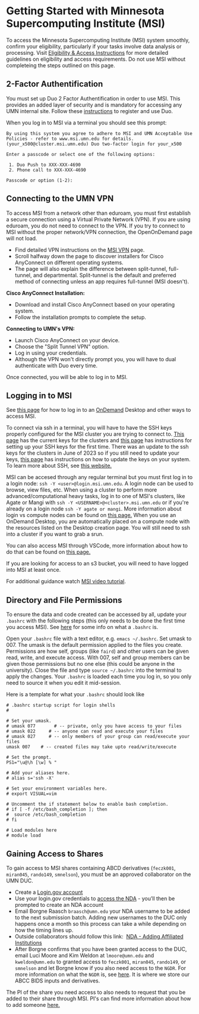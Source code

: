 # Getting Started with Minnesota Supercomputing Institute (MSI)

To access the Minnesota Supercomputing Institute (MSI) system smoothly, confirm your eligibility, particularly if your tasks involve data analysis or processing. Visit  [Eligibility & Access Instructions](https://www.msi.umn.edu/content/eligibility-getting-access) for more detailed guidelines on eligibility and access requirements. Do not use MSI without completeing the steps outlined on this page.

## 2-Factor Authentification

You must set up Duo 2 Factor Authentification in order to use MSI. This provides an added layer of security and is mandatory for accessing any UMN internal site. Follow these [instructions](https://it.umn.edu/services-technologies/self-help-guides/duo-set-use-duo-security) to register and use Duo.

When you log in to MSI via a terminal you should see this prompt: 

```
By using this system you agree to adhere to MSI and UMN Acceptable Use Policies - refer to www.msi.umn.edu for details.
(your_x500@cluster.msi.umn.edu) Duo two-factor login for your_x500

Enter a passcode or select one of the following options:

 1. Duo Push to XXX-XXX-4690
 2. Phone call to XXX-XXX-4690

Passcode or option (1-2):
```

## Connecting to the UMN VPN

To access MSI from a network other than eduroam, you must first establish a secure connection using a Virtual Private Network (VPN). If you are using eduroam, you do not need to connect to the VPN. If you try to connect to MSI without the proper network/VPN connection, the OpenOnDemand page will not load. 

- Find detailed VPN instructions on the [MSI VPN](https://it.umn.edu/services-technologies/virtual-private-network-vpn) page.
- Scroll halfway down the page to discover installers for Cisco AnyConnect on different operating systems.
- The page will also explain the difference between split-tunnel, full-tunnel, and departmental. Split-tunnel is the default and preferred method of connecting unless an app requires full-tunnel (MSI doesn't).

**Cisco AnyConnect Installation:**

- Download and install Cisco AnyConnect based on your operating system.
- Follow the installation prompts to complete the setup.

**Connecting to UMN's VPN:**

- Launch Cisco AnyConnect on your device.
- Choose the "Split Tunnel VPN" option.
- Log in using your credentials.
- Although the VPN won't directly prompt you, you will have to dual authenticate with Duo every time.

Once connected, you will be able to log in to MSI.

## Logging in to MSI

See [this page](hpc.md) for how to log in to an [OnDemand](https://ondemand.msi.umn.edu/pun/sys/dashboard/batch_connect/sessions) Desktop and other ways to access MSI.

To connect via ssh in a terminal, you will have to have the SSH keys properly configured for the MSI cluster you are trying to connect to. [This page](https://www.msi.umn.edu/content/ssh-keys) has the current keys for the clusters and [this page](https://www.msi.umn.edu/support/faq/how-do-i-setup-ssh-keys) has instructions for setting up your SSH keys for the first time. There was an update to the ssh keys for the clusters in June of 2023 so if you still need to update your keys, [this page](https://www.msi.umn.edu/content/ssh-keys-renew-june-2023) has instructions on how to update the keys on your system. To learn more about SSH, see [this website.](https://www.cloudflare.com/learning/access-management/what-is-ssh/)

MSI can be accesed through any regular terminal but you must first log in to a login node: `ssh -Y <user>@login.msi.umn.edu`. A login node can be used to browse, view files, etc. When using a cluster to perform more advanced/computational heavy tasks, log in to one of MSI's clusters, like Agate or Mangi with `ssh -Y <USERNAME>@<cluster>.msi.umn.edu` or if you're already on a login node `ssh -Y agate or mangi`. More information about login vs compute nodes can be found on [this page.](partitions.md) When you use an OnDemand Desktop, you are automatically placed on a compute node with the resources listed on the Desktop creation page. You will still need to ssh into a cluster if you want to grab a srun.

You can also access MSI through VSCode, more information about how to do that can be found on [this page.](vscode.md)

If you are looking for access to an s3 bucket, you will need to have logged into MSI at least once. 

For additional guidance watch [MSI video tutorial](https://www.youtube.com/watch?v=PgD7WSI6CG4).

## Directory and File Permissions

To ensure the data and code created can be accessed by all, update your `.bashrc` with the following steps (this only needs to be done the first time you access MSI). See [here](https://www.digitalocean.com/community/tutorials/bashrc-file-in-linux) for some info on what a `.bashrc` is.

Open your `.bashrc` file with a text editor, e.g. `emacs ~/.bashrc`.
Set umask to 007. The umask is the default permission applied to the files you create. Permissions are how self, groups (like `faird`) and other users can be given read, write, and execute access. With 007, self and group members can be given those permissions but no one else (this could be anyone in the university). 
Close the file and type `source ~/.bashrc` into the terminal to apply the changes.
Your `.bashrc` is loaded each time you log in, so you only need to source it when you edit it mid-session. 

Here is a template for what your `.bashrc` should look like

```
# .bashrc startup script for login shells
#

# Set your umask.
# umask 077       # -- private, only you have access to your files
# umask 022     # -- anyone can read and execute your files
# umask 027     # -- only members of your group can read/execute your files
umask 007    # -- created files may take upto read/write/execute

# Set the prompt.
PS1="\u@\h [\w] % "

# Add your aliases here.
# alias s='ssh -X'

# Set your environment variables here.
# export VISUAL=vim

# Uncomment the if statement below to enable bash completion.
# if [ -f /etc/bash_completion ]; then
#  source /etc/bash_completion
# fi

# Load modules here
# module load
```

## Gaining Access to Shares
To gain access to MSI shares containing ABCD derivatives (`feczk001`, `miran045`, `rando149`, `smnelson`), you must be an approved collaborator on the UMN DUC.

* Create a [Login.gov account](https://www.login.gov/create-an-account/) 
* Use your login.gov credentials to [access the NDA](https://nda.nih.gov/user/login_required.html?originator=%2Fuser%2Fdashboard%2Fdashboard.html) - you’ll then be prompted to create an NDA account
* Email Borgne Raasch `braasch@umn.edu` your NDA username to be added to the next submission batch. Adding new usernames to the DUC only happens once a month so this process can take a while depending on how the timing lines up. 
* Outside collaborators should follow this link: ​​ [NDA - Adding Affiliated Institutions](https://docs.google.com/document/d/1w5BW14EHFSi4Lr1YDPm9CLTiy8JNdClt5KpKCOYnBH4/edit#heading=h.qdjbnp8qckwr)
* After Borgne confirms that you have been granted access to the DUC, email Luci Moore and Kim Weldon at `lmoore@umn.edu` and `kweldon@umn.edu` to granted access to `feczk001`, `miran045`, `rando149`, or `smnelson` and let Borgne know if you also need access to the `NGDR`. For more information on what the `NGDR` is, see [here](https://rc.umn.edu/project/neuroimaging-and-genetic-data-resources). It is where we store our ABCC BIDS inputs and derivatives.

The PI of the share you need access to also needs to request that you be added to their share through MSI. PI's can find more information about how to add someone [here.](https://msi.umn.edu/manage-pi-group)

